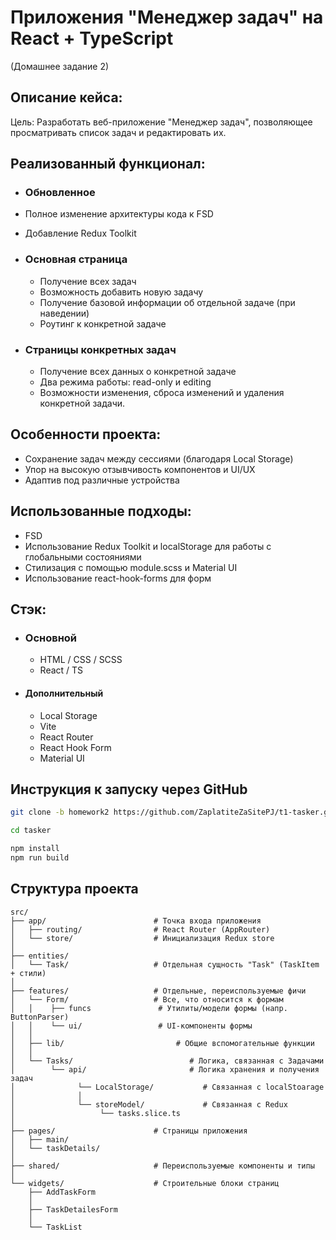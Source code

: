 # Приложения "Менеджер задач" на React + TypeScript

(Домашнее задание 2)

## Описание кейса:

Цель: Разработать веб-приложение "Менеджер задач", позволяющее
просматривать список задач и редактировать их.

## Реализованный функционал:

-   ### Обновленное

-   Полное изменение архитектуры кода к FSD
-   Добавление Redux Toolkit

-   ### Основная страница

    -   Получение всех задач
    -   Возможность добавить новую задачу
    -   Получение базовой информации об отдельной задаче (при наведении)
    -   Роутинг к конкретной задаче

-   ### Страницы конкретных задач
    -   Получение всех данных о конкретной задаче
    -   Два режима работы: read-only и editing
    -   Возможности изменения, сброса изменений и удаления конкретной задачи.

## Особенности проекта:

-   Сохранение задач между сессиями (благодаря Local Storage)
-   Упор на высокую отзывчивость компонентов и UI/UX
-   Адаптив под различные устройства

## Использованные подходы:

-   FSD
-   Использование Redux Toolkit и localStorage для работы с глобальными состояниями
-   Стилизация с помощью module.scss и Material UI
-   Использование react-hook-forms для форм

## Стэк:

-   ### Основной
    -   HTML / CSS / SCSS
    -   React / TS
-   #### Дополнительный
    -   Local Storage
    -   Vite
    -   React Router
    -   React Hook Form
    -   Material UI

## Инструкция к запуску через GitHub

```bash
git clone -b homework2 https://github.com/ZaplatiteZaSitePJ/t1-tasker.git

cd tasker

npm install
npm run build
```

## Структура проекта

```
src/
├── app/                        # Точка входа приложения
│   ├── routing/                # React Router (AppRouter)
│   └── store/                  # Инициализация Redux store
│
├── entities/
│   └── Task/                   # Отдельная сущность "Task" (TaskItem + стили)
│
├── features/                   # Отдельные, переиспользуемые фичи
│   └── Form/                   # Все, что относится к формам
│   │    ├── funcs               # Утилиты/модели формы (напр. ButtonParser)
│   │    └── ui/                 # UI-компоненты формы
│   │
│   ├── lib/                         # Общие вспомогательные функции
│   │
│   └── Tasks/                          # Логика, связанная с Задачами
│        └── api/                       # Логика хранения и получения задач
│              └── LocalStorage/           # Связанная с localStoarage
│              │
│              └── storeModel/             # Связанная с Redux
│                   └── tasks.slice.ts
│
├── pages/                      # Страницы приложения
│   ├── main/
│   └── taskDetails/
│
├── shared/                     # Переиспользуемые компоненты и типы
│
└── widgets/                    # Строительные блоки страниц
    ├── AddTaskForm
    │
    ├── TaskDetailesForm
    │
    └── TaskList
```
